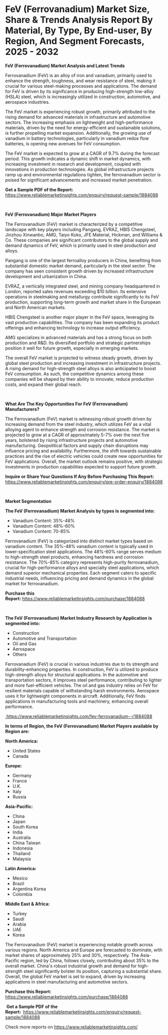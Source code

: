 <p><h1>FeV (Ferrovanadium) Market Size, Share & Trends Analysis Report By Material, By Type, By End-user, By Region, And Segment Forecasts, 2025 - 2032</h1></p><p><strong>FeV (Ferrovanadium) Market Analysis and Latest Trends</strong></p>
<p><p>Ferrovanadium (FeV) is an alloy of iron and vanadium, primarily used to enhance the strength, toughness, and wear resistance of steel, making it crucial for various steel-making processes and applications. The demand for FeV is driven by its significance in producing high-strength low-alloy (HSLA) steel, which is increasingly utilized in construction, automotive, and aerospace industries. </p><p>The FeV market is experiencing robust growth, primarily attributed to the rising demand for advanced materials in infrastructure and automotive sectors. The increasing emphasis on lightweight and high-performance materials, driven by the need for energy-efficient and sustainable solutions, is further propelling market expansion. Additionally, the growing use of vanadium in battery technologies, particularly in vanadium redox flow batteries, is opening new avenues for FeV consumption.</p><p>The FeV market is expected to grow at a CAGR of 9.7% during the forecast period. This growth indicates a dynamic shift in market dynamics, with increasing investment in research and development, coupled with innovations in production technologies. As global infrastructure projects ramp up and environmental regulations tighten, the ferrovanadium sector is poised for significant advancements and increased market penetration.</p></p>
<p><strong>Get a Sample PDF of the Report:&nbsp;</strong> <a href="https://www.reliablemarketinsights.com/enquiry/request-sample/1884088?utm_campaign=2010&utm_medium=2&utm_source=Github&utm_content=ia&utm_term=04022025&utm_id=fev-ferrovanadium">https://www.reliablemarketinsights.com/enquiry/request-sample/1884088</a></p>
<p>&nbsp;</p>
<p><strong>FeV (Ferrovanadium) Major Market Players</strong></p>
<p><p>The Ferrovanadium (FeV) market is characterized by a competitive landscape with key players including Pangang, EVRAZ, HBIS Chengsteel, Jinzhou Xinwanbo, AMG, Taiyo Koko, JFE Material, Hickman, and Williams & Co. These companies are significant contributors to the global supply and demand dynamics of FeV, which is primarily used in steel production and alloys. </p><p>Pangang is one of the largest ferroalloy producers in China, benefiting from substantial domestic market demand, particularly in the steel sector. The company has seen consistent growth driven by increased infrastructure development and urbanization in China. </p><p>EVRAZ, a vertically integrated steel, and mining company headquartered in London, reported sales revenues exceeding $10 billion. Its extensive operations in steelmaking and metallurgy contribute significantly to its FeV production, supporting long-term growth and market share in the European and North American markets.</p><p>HBIS Chengsteel is another major player in the FeV space, leveraging its vast production capabilities. The company has been expanding its product offerings and enhancing technology to increase output efficiency. </p><p>AMG specializes in advanced materials and has a strong focus on both production and R&D. Its diversified portfolio and strategic partnerships position it well for future growth, especially in emerging markets.</p><p>The overall FeV market is projected to witness steady growth, driven by global steel production and increasing investment in infrastructure projects. A rising demand for high-strength steel alloys is also anticipated to boost FeV consumption. As such, the competitive dynamics among these companies will be shaped by their ability to innovate, reduce production costs, and expand their global reach.</p></p>
<p>&nbsp;</p>
<p><strong>What Are The Key Opportunities For FeV (Ferrovanadium) Manufacturers?</strong></p>
<p><p>The Ferrovanadium (FeV) market is witnessing robust growth driven by increasing demand from the steel industry, which utilizes FeV as a vital alloying agent to enhance strength and corrosion resistance. The market is projected to grow at a CAGR of approximately 5-7% over the next five years, bolstered by rising infrastructure projects and automotive manufacturing. Geopolitical factors and supply chain disruptions may influence pricing and availability. Furthermore, the shift towards sustainable practices and the rise of electric vehicles could create new opportunities for FeV applications. Overall, the market outlook remains positive, with strategic investments in production capabilities expected to support future growth.</p></p>
<p><strong>Inquire or Share Your Questions If Any Before Purchasing This Report:</strong> <a href="https://www.reliablemarketinsights.com/enquiry/pre-order-enquiry/1884088?utm_campaign=2010&utm_medium=2&utm_source=Github&utm_content=ia&utm_term=04022025&utm_id=fev-ferrovanadium">https://www.reliablemarketinsights.com/enquiry/pre-order-enquiry/1884088</a></p>
<p>&nbsp;</p>
<p><strong>Market Segmentation</strong></p>
<p><strong>The FeV (Ferrovanadium) Market Analysis by types is segmented into:</strong></p>
<p><ul><li>Vanadium Content: 35%-48%</li><li>Vanadium Content: 48%-60%</li><li>Vanadium Content: 70-85%</li></ul></p>
<p><p>Ferrovanadium (FeV) is categorized into distinct market types based on vanadium content. The 35%-48% vanadium content is typically used in lower-specification steel applications. The 48%-60% range serves medium to high-strength steel products, enhancing hardness and corrosion resistance. The 70%-85% category represents high-purity ferrovanadium, crucial for high-performance alloys and specialty steel applications, which demand superior mechanical properties. Each segment caters to specific industrial needs, influencing pricing and demand dynamics in the global market for ferrovanadium.</p></p>
<p><strong>Purchase this Report:&nbsp;</strong><a href="https://www.reliablemarketinsights.com/purchase/1884088?utm_campaign=2010&utm_medium=2&utm_source=Github&utm_content=ia&utm_term=04022025&utm_id=fev-ferrovanadium">https://www.reliablemarketinsights.com/purchase/1884088</a></p>
<p>&nbsp;</p>
<p><strong>The FeV (Ferrovanadium) Market Industry Research by Application is segmented into:</strong></p>
<p><ul><li>Construction</li><li>Automotive and Transportation</li><li>Oil and Gas</li><li>Aerospace</li><li>Others</li></ul></p>
<p><p>Ferrovanadium (FeV) is crucial in various industries due to its strength and durability-enhancing properties. In construction, FeV is utilized to produce high-strength alloys for structural applications. In the automotive and transportation sectors, it improves steel performance, contributing to lighter and more fuel-efficient vehicles. The oil and gas industry relies on FeV for resilient materials capable of withstanding harsh environments. Aerospace uses it for lightweight components in aircraft. Additionally, FeV finds applications in manufacturing tools and machinery, enhancing overall performance.</p></p>
<p><a href="https://www.reliablemarketinsights.com/fev-ferrovanadium--r1884088?utm_campaign=2010&utm_medium=2&utm_source=Github&utm_content=ia&utm_term=04022025&utm_id=fev-ferrovanadium">&nbsp;https://www.reliablemarketinsights.com/fev-ferrovanadium--r1884088</a></p>
<p><strong>In terms of Region, the FeV (Ferrovanadium) Market Players available by Region are:</strong></p>
<p>
    <p> <strong> North America: </strong>
        <ul>
            <li>United States</li>
            <li>Canada</li>
        </ul>
        </p> 
    <p> <strong> Europe: </strong>
        <ul>
            <li>Germany</li>
            <li>France</li>
            <li>U.K.</li>
            <li>Italy</li>
            <li>Russia</li>
        </ul>
        </p> 
    <p> <strong> Asia-Pacific: </strong>
        <ul>
            <li>China</li>
            <li>Japan</li>
            <li>South Korea</li>
            <li>India</li>
            <li>Australia</li>
            <li>China Taiwan</li>
            <li>Indonesia</li>
            <li>Thailand</li>
            <li>Malaysia</li>
        </ul>
        </p> 
    <p> <strong> Latin America: </strong>
        <ul>
            <li>Mexico</li>
            <li>Brazil</li>
            <li>Argentina Korea</li>
            <li>Colombia</li>
        </ul>
        </p> 
    <p> <strong> Middle East & Africa: </strong>
        <ul>
            <li>Turkey</li>
            <li>Saudi</li>
            <li>Arabia</li>
            <li>UAE</li>
            <li>Korea</li>
        </ul>
    </p>
    </p>
<p><p>The Ferrovanadium (FeV) market is experiencing notable growth across various regions. North America and Europe are forecasted to dominate, with market shares of approximately 25% and 30%, respectively. The Asia-Pacific region, led by China, follows closely, contributing about 35% to the overall market. China's robust industrial growth and demand for high-strength steel significantly bolster its position, capturing a substantial share. Overall, the global FeV market is set to expand, driven by increasing applications in steel manufacturing and automotive sectors.</p></p>
<p><strong>Purchase this Report: </strong><a href="https://www.reliablemarketinsights.com/purchase/1884088?utm_campaign=2010&utm_medium=2&utm_source=Github&utm_content=ia&utm_term=04022025&utm_id=fev-ferrovanadium">https://www.reliablemarketinsights.com/purchase/1884088</a></p>
<p>&nbsp;<strong>Get a Sample PDF of the Report:&nbsp;&nbsp;</strong><a href="https://www.reliablemarketinsights.com/enquiry/request-sample/1884088?utm_campaign=2010&utm_medium=2&utm_source=Github&utm_content=ia&utm_term=04022025&utm_id=fev-ferrovanadium">https://www.reliablemarketinsights.com/enquiry/request-sample/1884088</a></p>
<p><strong></strong></p>
<p>Check more reports on <a href="https://www.reliablemarketinsights.com/?utm_campaign=2010&utm_medium=2&utm_source=Github&utm_content=ia&utm_term=04022025&utm_id=fev-ferrovanadium">https://www.reliablemarketinsights.com/</a></p>